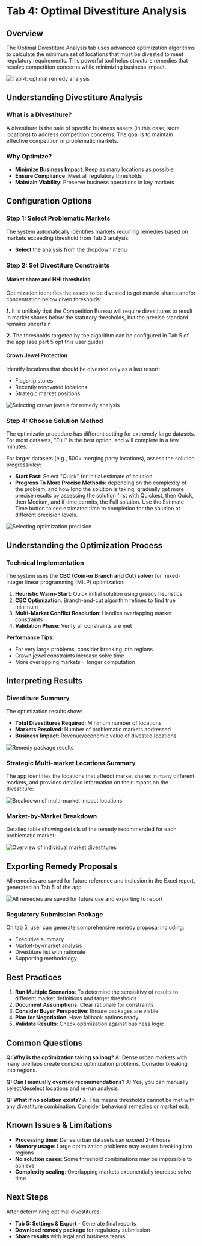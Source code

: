 # Tab 4: Optimal Divestiture Analysis

## Overview
The Optimal Divestiture Analysis tab uses advanced optimization algorithms to calculate the minimum set of locations that must be divested to meet regulatory requirements. This powerful tool helps structure remedies that resolve competition concerns while minimizing business impact.

![Tab 4: optimal remedy analysis](/user-guide-content/tab4.png)

## Understanding Divestiture Analysis

### What is a Divestiture?
A divestiture is the sale of specific business assets (in this case, store locations) to address competition concerns. The goal is to maintain effective competition in problematic markets.

### Why Optimize?
- **Minimize Business Impact**: Keep as many locations as possible
- **Ensure Compliance**: Meet all regulatory thresholds
- **Maintain Viability**: Preserve business operations in key markets

## Configuration Options

### Step 1: Select Problematic Markets

The system automatically identifies markets requiring remedies based on markets exceeding threshold from Tab 2 analysis:
 - **Select** the analysis from the dropdown menu

### Step 2: Set Divestiture Constraints

#### Market share and HHI thresholds

Optimization identifies the assets to be divested to get marekt shares and/or concentration below given thresholds:

**1.** It is unlikely that the Competition Bureau will require divestitures to result in market shares below the statutory thresholds, but the precise standard remains uncertain

**2.** The thresholds targeted by the algorithm can be configured in Tab 5 of the app (see part 5 opf this user guide)

#### Crown Jewel Protection
Identify locations that should be divested only as a last resort:
- Flagship stores
- Recently renovated locations
- Strategic market positions

![Selecting crown jewels for remedy analysis](/user-guide-content/crown-jewels.png)

### Step 4: Choose Solution Method

The optimizatin procedure has different setting for extremely large datasets. For most datasets, "Full" is the best option, and will complete in a few minutes.

For larger datasets (e.g., 500+ merging party locations), assess the solution progressivley:
 - **Start Fast**: Select "Quick" for initial estimate of solution
 - **Progress To More Precise Methods**: depending on the complexity of the problem, and how long the solution is taking, gradually get more precise results by assessing the solution first with Quickest, then Quick, then Medium, and if time permits, the Full solution. Use the Estimate Time button to see estimated time to completion for the solution at different precision levels.

![Selecting optimization precision](/user-guide-content/tab4-options.png)

## Understanding the Optimization Process

### Technical Implementation
The system uses the **CBC (Coin-or Branch and Cut) solver** for mixed-integer linear programming (MILP) optimization:

1. **Heuristic Warm-Start**: Quick initial solution using greedy heuristics
2. **CBC Optimization**: Branch-and-cut algorithm refines to find true minimum
3. **Multi-Market Conflict Resolution**: Handles overlapping market constraints
4. **Validation Phase**: Verify all constraints are met

**Performance Tips**:
- For very large problems, consider breaking into regions
- Crown jewel constraints increase solve time
- More overlapping markets = longer computation

## Interpreting Results

### Divestiture Summary

The optimization results show:
- **Total Divestitures Required**: Minimum number of locations
- **Markets Resolved**: Number of problematic markets addressed
- **Business Impact**: Revenue/economic value of divested locations

![Remedy package results](/user-guide-content/tab4-results.png)

### Strategic Multi-market Locations Summary

The app identifies the locations that affedct market shares in many different markets, and provides detailed information on their impact on the divestiture:

![Breakdown of multi-market impact locations](/user-guide-content/tab4-multi-market.png)

### Market-by-Market Breakdown

Detailed table showing details of the remedy recommended for each problematic market:

![Overview of individual market divestitures](/user-guide-content/tab4-markets.png)

## Exporting Remedy Proposals

All remedies are saved for future reference and inclusion in the Excel report, generated on Tab 5 of the app

![All remedies are saved for future use and exporting to report](/user-guide-content/tab4-saved.png)

### Regulatory Submission Package

On tab 5, user can generate comprehensive remedy proposal including:
- Executive summary
- Market-by-market analysis
- Divestiture list with rationale
- Supporting methodology

## Best Practices

1. **Run Multiple Scenarios**: To determine the sensisitivy of results to different market definitions and target thresholds
2. **Document Assumptions**: Clear rationale for constraints
3. **Consider Buyer Perspective**: Ensure packages are viable
4. **Plan for Negotiation**: Have fallback options ready
5. **Validate Results**: Check optimization against business logic

## Common Questions

**Q: Why is the optimization taking so long?**
A: Dense urban markets with many overlaps create complex optimization problems. Consider breaking into regions.

**Q: Can I manually override recommendations?**
A: Yes, you can manually select/deselect locations and re-run analysis.

**Q: What if no solution exists?**
A: This means thresholds cannot be met with any divestiture combination. Consider behavioral remedies or market exit.

## Known Issues & Limitations

- **Processing time**: Dense urban datasets can exceed 2-4 hours
- **Memory usage**: Large optimization problems may require breaking into regions
- **No solution cases**: Some threshold combinations may be impossible to achieve
- **Complexity scaling**: Overlapping markets exponentially increase solve time

## Next Steps

After determining optimal divestitures:
- **Tab 5: Settings & Export** - Generate final reports
- **Download remedy package** for regulatory submission
- **Share results** with legal and business teams
